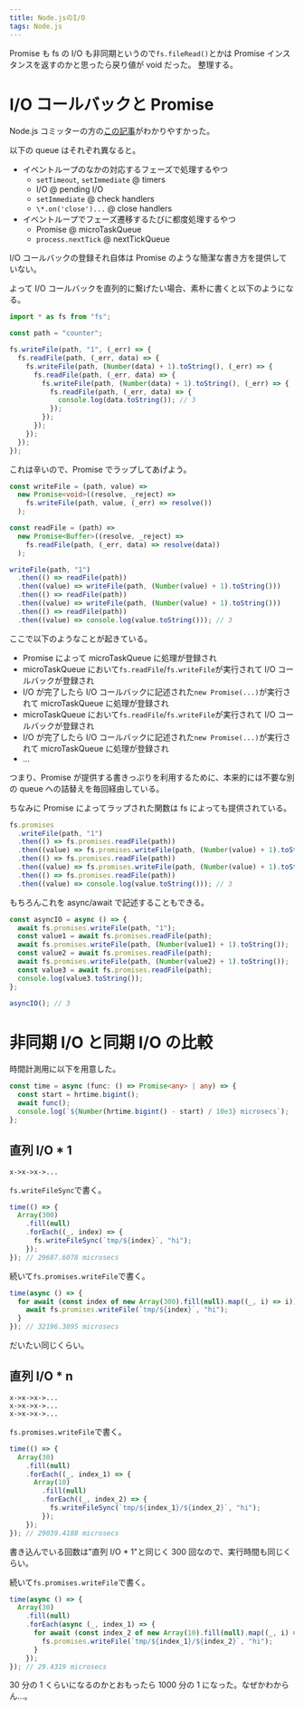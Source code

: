 ```yaml
---
title: Node.jsのI/O
tags: Node.js
---
```


Promise も fs の I/O も非同期というので`fs.fileRead()`とかは Promise インスタンスを返すのかと思ったら戻り値が void だった。
整理する。

# I/O コールバックと Promise

Node.js コミッターの方の[この記事](https://blog.hiroppy.me/entry/nodejs-event-loop)がわかりやすかった。

以下の queue はそれぞれ異なると。

- イベントループのなかの対応するフェーズで処理するやつ
  - `setTimeout`, `setImmediate` @ timers
  - I/O @ pending I/O
  - `setImmediate` @ check handlers
  - `\*.on('close')...` @ close handlers
- イベントループでフェーズ遷移するたびに都度処理するやつ
  - Promise @ microTaskQueue
  - `process.nextTick` @ nextTickQueue

I/O コールバックの登録それ自体は Promise のような簡潔な書き方を提供していない。

よって I/O コールバックを直列的に繋げたい場合、素朴に書くと以下のようになる。

```typescript
import * as fs from "fs";

const path = "counter";

fs.writeFile(path, "1", (_err) => {
  fs.readFile(path, (_err, data) => {
    fs.writeFile(path, (Number(data) + 1).toString(), (_err) => {
      fs.readFile(path, (_err, data) => {
        fs.writeFile(path, (Number(data) + 1).toString(), (_err) => {
          fs.readFile(path, (_err, data) => {
            console.log(data.toString()); // 3
          });
        });
      });
    });
  });
});
```

これは辛いので、Promise でラップしてあげよう。

```typescript
const writeFile = (path, value) =>
  new Promise<void>((resolve, _reject) =>
    fs.writeFile(path, value, (_err) => resolve())
  );

const readFile = (path) =>
  new Promise<Buffer>((resolve, _reject) =>
    fs.readFile(path, (_err, data) => resolve(data))
  );

writeFile(path, "1")
  .then(() => readFile(path))
  .then((value) => writeFile(path, (Number(value) + 1).toString()))
  .then(() => readFile(path))
  .then((value) => writeFile(path, (Number(value) + 1).toString()))
  .then(() => readFile(path))
  .then((value) => console.log(value.toString())); // 3
```

ここで以下のようなことが起きている。

- Promise によって microTaskQueue に処理が登録され
- microTaskQueue において`fs.readFile`/`fs.writeFile`が実行されて I/O コールバックが登録され
- I/O が完了したら I/O コールバックに記述された`new Promise(...)`が実行されて microTaskQueue に処理が登録され
- microTaskQueue において`fs.readFile`/`fs.writeFile`が実行されて I/O コールバックが登録され
- I/O が完了したら I/O コールバックに記述された`new Promise(...)`が実行されて microTaskQueue に処理が登録され
- ...

つまり、Promise が提供する書きっぷりを利用するために、本来的には不要な別の queue への詰替えを毎回経由している。

ちなみに Promise によってラップされた関数は fs によっても提供されている。

```typescript
fs.promises
  .writeFile(path, "1")
  .then(() => fs.promises.readFile(path))
  .then((value) => fs.promises.writeFile(path, (Number(value) + 1).toString()))
  .then(() => fs.promises.readFile(path))
  .then((value) => fs.promises.writeFile(path, (Number(value) + 1).toString()))
  .then(() => fs.promises.readFile(path))
  .then((value) => console.log(value.toString())); // 3
```

もちろんこれを async/await で記述することもできる。

```typescript
const asyncIO = async () => {
  await fs.promises.writeFile(path, "1");
  const value1 = await fs.promises.readFile(path);
  await fs.promises.writeFile(path, (Number(value1) + 1).toString());
  const value2 = await fs.promises.readFile(path);
  await fs.promises.writeFile(path, (Number(value2) + 1).toString());
  const value3 = await fs.promises.readFile(path);
  console.log(value3.toString());
};

asyncIO(); // 3
```

# 非同期 I/O と同期 I/O の比較

時間計測用に以下を用意した。

```typescript
const time = async (func: () => Promise<any> | any) => {
  const start = hrtime.bigint();
  await func();
  console.log(`${Number(hrtime.bigint() - start) / 10e3} microsecs`);
};
```

## 直列 I/O \* 1

```
x->x->x->...
```

`fs.writeFileSync`で書く。

```typescript
time(() => {
  Array(300)
    .fill(null)
    .forEach((_, index) => {
      fs.writeFileSync(`tmp/${index}`, "hi");
    });
}); // 29687.6078 microsecs
```

続いて`fs.promises.writeFile`で書く。

```typescript
time(async () => {
  for await (const index of new Array(300).fill(null).map((_, i) => i)) {
    await fs.promises.writeFile(`tmp/${index}`, "hi");
  }
}); // 32196.3895 microsecs
```

だいたい同じくらい。

## 直列 I/O \* n

```
x->x->x->...
x->x->x->...
x->x->x->...
```

`fs.promises.writeFile`で書く。

```typescript
time(() => {
  Array(30)
    .fill(null)
    .forEach((_, index_1) => {
      Array(10)
        .fill(null)
        .forEach((_, index_2) => {
          fs.writeFileSync(`tmp/${index_1}/${index_2}`, "hi");
        });
    });
}); // 29039.4188 microsecs
```

書き込んでいる回数は"直列 I/O \* 1"と同じく 300 回なので、実行時間も同じくらい。

続いて`fs.promises.writeFile`で書く。

```typescript
time(async () => {
  Array(30)
    .fill(null)
    .forEach(async (_, index_1) => {
      for await (const index_2 of new Array(10).fill(null).map((_, i) => i)) {
        fs.promises.writeFile(`tmp/${index_1}/${index_2}`, "hi");
      }
    });
}); // 29.4319 microsecs
```

30 分の 1 くらいになるのかとおもったら 1000 分の 1 になった。なぜかわからん...。
